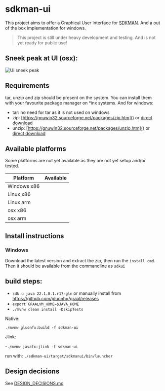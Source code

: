 # sdkman-ui

This project aims to offer a Graphical User Interface for [SDKMAN](https://sdkman.io/). And a out of the box
implementation for windows.

> This project is still under heavy development and testing. And is not yet ready for public use!

## Sneek peak at UI (osx):

![Ui sneek peak](https://jagodevreede.github.io/sdkman-ui-images/Animatie.gif)

## Requirements

tar, unzip and zip should be present on the system. You can install them with your favourite package manager on *inx
systems. And for windows:

- tar: no need for tar as it is not used on windows
- zip: [https://gnuwin32.sourceforge.net/packages/zip.htm]()
  or [direct download](http://downloads.sourceforge.net/gnuwin32/zip-3.0-bin.zip)
- unzip: [https://gnuwin32.sourceforge.net/packages/unzip.htm]()
  or [direct download](https://gnuwin32.sourceforge.net/downlinks/unzip-bin-zip.php)

## Available platforms

Some platforms are not yet available as they are not yet setup and/or tested.

| Platform    | Available |  
|-------------|-----------|
| Windows x86 |           |
| Linux x86   |           |           
| Linux arm   |           |
| osx x86     |           |
| osx arm     |           |

## Install instructions

### Windows

Download the latest version and extract the zip, then run the `install.cmd`. Then it should be available from the
commandline as `sdkui`

## build steps:

- `sdk u java 22.1.0.1.r17-gln` or manually install from https://github.com/gluonhq/graal/releases
- `export GRAALVM_HOME=$JAVA_HOME`
- `./mvnw clean install -DskipTests`

Native:

`./mvnw gluonfx:build -f sdkman-ui`

Jlink:

-`./mvnw javafx:jlink -f sdkman-ui`

run with: `./sdkman-ui/target/sdkmanui/bin/launcher`

## Design decisions

See [DESIGN_DECISIONS.md](DESIGN_DECISIONS.md)